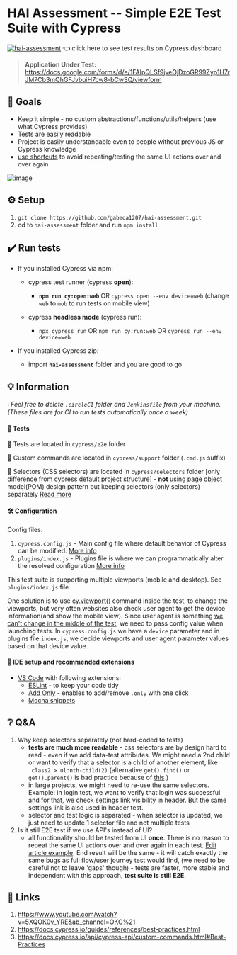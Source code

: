 # HAI Assessment -- **Simple** E2E Test Suite with Cypress
[![hai-assessment](https://img.shields.io/endpoint?url=https://dashboard.cypress.io/badge/detailed/urshkd&style=flat&logo=cypress)](https://dashboard.cypress.io/projects/gabeqa1207/runs) :point_left: click here to see test results on Cypress dashboard
> **Application Under Test:** https://docs.google.com/forms/d/e/1FAIpQLSf9jveOjDzoGR99Zyp1H7rJM7Cb3mQhGFJvbuiH7cw8-bCwSQ/viewform


## :goal_net: Goals
- Keep it simple - no custom abstractions/functions/utils/helpers (use what Cypress provides)
- Tests are easily readable
- Project is easily understandable even to people without previous JS or Cypress knowledge
- [use shortcuts](https://docs.cypress.io/api/cypress-api/custom-commands#4-Skip-your-UI-as-much-as-possible) to avoid repeating/testing the same UI actions over and over again

![image](https://user-images.githubusercontent.com/48861601/110022516-af6f2400-7d34-11eb-8b13-f21789331cb3.png)


## :gear: Setup

1. `git clone https://github.com/gabeqa1207/hai-assessment.git`
2. cd to `hai-assessment` folder and run `npm install`


## :heavy_check_mark: Run tests

- If you installed Cypress via npm: 
    - cypress test runner (cypress __open__):
      - **`npm run cy:open:web`** OR `cypress open --env device=web` (change `web` to `mob` to run tests on mobile view)
    
    - cypress __headless mode__ (cypress run):
      - `npx cypress run` OR `npm run cy:run:web` OR `cypress run --env device=web`

- If you installed Cypress zip:
    - import **`hai-assessment`** folder and you are good to go

## :bulb: Information
:information_source: _Feel free to delete `.circleCI` folder and `Jenkinsfile` from your machine. (These files are for CI to run tests automatically once a week)_
#### :test_tube: Tests
:file_folder: Tests are located in `cypress/e2e` folder

:file_folder: Custom commands are located in `cypress/support` folder (`.cmd.js` suffix)

:file_folder: Selectors (CSS selectors) are located in `cypress/selectors` folder [only difference from cypress default project structure] - __not__ using page object model(POM) design pattern but keeping selectors (only selectors) separately [Read more](https://github.com/gabeqa1207/hai-assessment#grey_question-qa)


#### :hammer_and_wrench: Configuration
Config files:
1. `cypress.config.js` - Main config file where default behavior of Cypress can be modified. [More info](https://docs.cypress.io/guides/references/configuration)
2. `plugins/index.js` - Plugins file is where we can programmatically alter the resolved configuration [More info](https://docs.cypress.io/guides/tooling/plugins-guide#Use-Cases)

This test suite is supporting multiple viewports (mobile and desktop). See `plugins/index.js` file

One solution is to use [cy.viewport()](https://docs.cypress.io/api/commands/viewport) command inside the test, to change the viewports, but very often websites also check user agent to get the device information(and show the mobile view). Since user agent is something [we can't change in the middle of the test](https://github.com/cypress-io/cypress/issues/2100), we need to pass config value when launching tests. In `cypress.config.js` we have a `device` parameter and in plugins file `index.js`, we decide viewports and user agent parameter values based on that device value.

#### :diamond_shape_with_a_dot_inside: IDE setup and recommended extensions
- [VS Code](https://code.visualstudio.com/download) with following extensions:
    - [ESLint](https://marketplace.visualstudio.com/items?itemName=dbaeumer.vscode-eslint) - to keep your code tidy
    - [Add Only](https://marketplace.visualstudio.com/items?itemName=ub1que.add-only) - enables to add/remove `.only` with one click
    - [Mocha snippets](https://marketplace.visualstudio.com/items?itemName=spoonscen.es6-mocha-snippets)


## :grey_question: Q&A
1. Why keep selectors separately (not hard-coded to tests)
    - **tests are much more readable** - css selectors are by design hard to read - even if we add data-test attributes. We might need a 2nd child or want to verify that a selector is a child of another element, like `.class2 > ul:nth-child(2)` (alternative `get().find()` or `get().parent()` is bad practice because of [this](https://docs.cypress.io/guides/core-concepts/retry-ability.html#Only-the-last-command-is-retried) )
    - in large projects, we might need to re-use the same selectors. Example: in login test, we want to verify that login was successful and for that, we check settings link visibility in header. But the same settings link is also used in header test.
    - selector and test logic is separated - when selector is updated, we just need to update 1 selector file and not multiple tests
2. Is it still E2E test if we use API's instead of UI?
     - all functionality should be tested from UI **once**. There is no reason to repeat the same UI actions over and over again in each test. [Edit article example](https://github.com/gabeqa1207/hai-assessment/blob/ff14f045c47221fce687aa94060f54ab055ad5f1/cypress/e2e/article.cy.js#L68). End result will be the same - it will catch exactly the same bugs as full flow/user journey test would find, (we need to be careful not to leave 'gaps' though) - tests are faster, more stable and independent with this approach, **test suite is still E2E**.


## :link: Links
1. https://www.youtube.com/watch?v=5XQOK0v_YRE&ab_channel=OKG%21
2. https://docs.cypress.io/guides/references/best-practices.html
3. https://docs.cypress.io/api/cypress-api/custom-commands.html#Best-Practices
